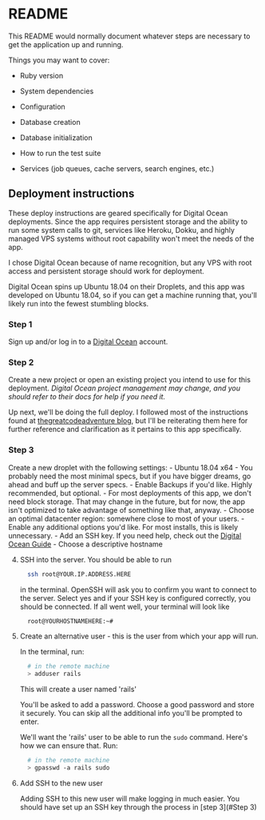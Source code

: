 # README

This README would normally document whatever steps are necessary to get the
application up and running.

Things you may want to cover:

* Ruby version

* System dependencies

* Configuration

* Database creation

* Database initialization

* How to run the test suite

* Services (job queues, cache servers, search engines, etc.)

## Deployment instructions

These deploy instructions are geared specifically for Digital Ocean deployments.
Since the app requires persistent storage and the ability to run some system
calls to git, services like Heroku, Dokku, and highly managed VPS systems without
root capability won't meet the needs of the app.

I chose Digital Ocean because of name recognition, but any VPS with root access
and persistent storage should work for deployment.

Digital Ocean spins up Ubuntu 18.04 on their Droplets, and this app was developed
on Ubuntu 18.04, so if you can get a machine running that, you'll likely run into
the fewest stumbling blocks.

### Step 1

Sign up and/or log in to a [Digital Ocean](https://www.digitalocean.com/)
account.

### Step 2

Create a new project or open an existing project you intend to use for this
deployment. *Digital Ocean project management may change, and you should refer
to their docs for help if you need it.*

Up next, we'll be doing the full deploy. I followed most of the instructions found
at [thegreatcodeadventure blog](https://www.thegreatcodeadventure.com/deploying-rails-to-digitalocean-the-hard-way/),
but I'll be reiterating them here for further reference and clarification as it
pertains to this app specifically.


### Step 3
Create a new droplet with the following settings:
    - Ubuntu 18.04 x64
    - You probably need the most minimal specs, but if you have bigger dreams,
    go ahead and buff up the server specs.
    - Enable Backups if you'd like. Highly recommended, but optional.
    - For most deployments of this app, we don't need block storage. That may
    change in the future, but for now, the app isn't optimized to take advantage
    of something like that, anyway.
    - Choose an optimal datacenter region: somewhere close to most of your users.
    - Enable any additional options you'd like. For most installs, this is likely
    unnecessary.
    - Add an SSH key. If you need help, check out the [Digital Ocean Guide](https://www.digitalocean.com/docs/droplets/how-to/add-ssh-keys/)
    - Choose a descriptive hostname

4. SSH into the server. You should be able to run
      ```bash
        ssh root@YOUR.IP.ADDRESS.HERE
      ```
    in the terminal. OpenSSH will ask you to confirm you want to connect to the server.
    Select yes and if your SSH key is configured correctly, you should be connected.
    If all went well, your terminal will look like

      ```bash
        root@YOURHOSTNAMEHERE:~#
      ```

5. Create an alternative user - this is the user from which your app will run.

    In the terminal, run:

    ```bash
      # in the remote machine
      > adduser rails
    ```

    This will create a user named 'rails'

    You'll be asked to add a password. Choose a good password and store it securely.
    You can skip all the additional info you'll be prompted to enter.

    We'll want the 'rails' user to be able to run the `sudo` command. Here's how
    we can ensure that. Run:

    ```bash
      # in the remote machine
      > gpasswd -a rails sudo
    ```

6. Add SSH to the new user

    Adding SSH to this new user will make logging in much easier. You should have
    set up an SSH key through the process in [step 3](#Step 3)
